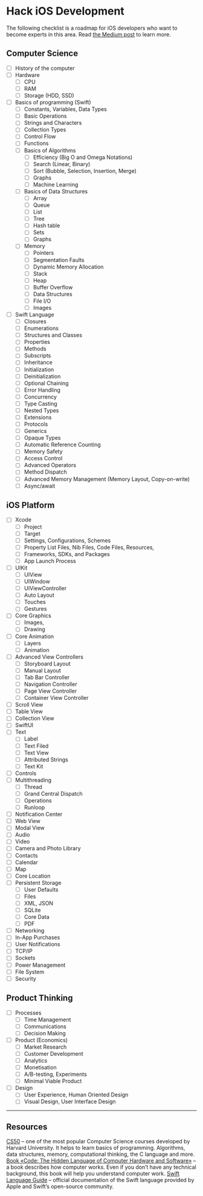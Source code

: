 # Hack iOS Development
The following checklist is a roadmap for iOS developers who want to become experts in this area. Read [the Medium post](https://medium.com/@yuraist/how-to-become-an-awesome-ios-developer-cda0206ef86f) to learn more.
## Computer Science
- [ ] History of the computer
- [ ] Hardware
	- [ ] CPU
	- [ ] RAM
	- [ ] Storage (HDD, SSD)
- [ ] Basics of programming (Swift)
	- [ ] Constants, Variables, Data Types
	- [ ] Basic Operations
	- [ ] Strings and Characters
	- [ ] Collection Types
	- [ ] Control Flow
	- [ ] Functions
	- [ ] Basics of Algorithms
		- [ ] Efficiency (Big O and Omega Notations)
		- [ ] Search (Linear, Binary)
		- [ ] Sort (Bubble, Selection, Insertion, Merge)
		- [ ] Graphs
		- [ ] Machine Learning
	- [ ] Basics of Data Structures
		- [ ] Array
		- [ ] Queue
		- [ ] List
		- [ ] Tree
		- [ ] Hash table
		- [ ] Sets
		- [ ] Graphs
	- [ ] Memory
		- [ ] Pointers
		- [ ] Segmentation Faults
		- [ ] Dynamic Memory Allocation
		- [ ] Stack
		- [ ] Heap
		- [ ] Buffer Overflow
		- [ ] Data Structures
		- [ ] File I/O
		- [ ] Images
- [ ] Swift Language
	- [ ] Closures
	- [ ] Enumerations
	- [ ] Structures and Classes
	- [ ] Properties
	- [ ] Methods
	- [ ] Subscripts
	- [ ] Inheritance
	- [ ] Initialization
	- [ ] Deinitialization
	- [ ] Optional Chaining
	- [ ] Error Handling
	- [ ] Concurrency
	- [ ] Type Casting
	- [ ] Nested Types
	- [ ] Extensions
	- [ ] Protocols
	- [ ] Generics
	- [ ] Opaque Types
	- [ ] Automatic Reference Counting
	- [ ] Memory Safety
	- [ ] Access Control
	- [ ] Advanced Operators
	- [ ] Method Dispatch
	- [ ] Advanced Memory Management (Memory Layout, Copy-on-write)
	- [ ] Async/await

## iOS Platform
- [ ] Xcode
	- [ ] Project
	- [ ] Target
	- [ ] Settings, Configurations, Schemes
	- [ ] Property List Files, Nib Files, Code Files, Resources, 
	- [ ] Frameworks, SDKs, and Packages
	- [ ] App Launch Process
- [ ] UIKit
	- [ ] UIView
	- [ ] UIWindow
	- [ ] UIViewController
	- [ ] Auto Layout
	- [ ] Touches
	- [ ] Gestures
- [ ] Core Graphics
	- [ ] Images,
	- [ ] Drawing
- [ ] Core Animation
	- [ ] Layers
	- [ ] Animation
- [ ] Advanced View Controllers
	- [ ] Storyboard Layout
	- [ ] Manual Layout
	- [ ] Tab Bar Controller
	- [ ] Navigation Controller
	- [ ] Page View Controller
	- [ ] Container View Controller
- [ ] Scroll View
- [ ] Table View 
- [ ] Collection View
- [ ] SwiftUI
- [ ] Text
	- [ ] Label
	- [ ] Text Filed
	- [ ] Text View
	- [ ] Attributed Strings
	- [ ] Text Kit
- [ ] Controls
- [ ] Multithreading
	- [ ] Thread
	- [ ] Grand Central Dispatch
	- [ ] Operations
	- [ ] Runloop
- [ ] Notification Center
- [ ] Web View
- [ ] Modal View
- [ ] Audio
- [ ] Video
- [ ] Camera and Photo Library
- [ ] Contacts
- [ ] Calendar
- [ ] Map
- [ ] Core Location
- [ ] Persistent Storage
	- [ ] User Defaults
	- [ ] Files
	- [ ] XML, JSON
	- [ ] SQLite
	- [ ] Core Data
	- [ ] PDF
- [ ] Networking
- [ ] In-App Purchases
- [ ] User Notifications
- [ ] TCP/IP
- [ ] Sockets
- [ ] Power Management
- [ ] File System
- [ ] Security
## Product Thinking
- [ ] Processes
	- [ ] Time Management
	- [ ] Communications
	- [ ] Decision Making
- [ ] Product (Economics)
	- [ ] Market Research
	- [ ] Customer Development
	- [ ] Analytics
	- [ ] Monetisation
	- [ ] A/B-testing, Experiments
	- [ ] Minimal Viable Product
- [ ] Design
	- [ ] User Experience, Human Oriented Design
	- [ ] Visual Design, User Interface Design
---
## Resources
[CS50](https://www.youtube.com/watch?v=jjqgP9dpD1k&list=PLhQjrBD2T381L3iZyDTxRwOBuUt6m1FnW) – one of the most popular Computer Science courses developed by Harvard University. It helps to learn basics of programming. Algorithms, data structures, memory, computational thinking, the C language and more.
[Book «Code: The Hidden Language of Computer Hardware and Software»](https://www.amazon.com/Code-Language-Computer-Hardware-Software/dp/0735611319) – a book describes how computer works. Even if you don’t have any technical background, this book will help you understand computer work.
[Swift Language Guide](https://docs.swift.org/swift-book/LanguageGuide/TheBasics.html) – official documentation of the Swift language provided by Apple and Swift’s open-source community.